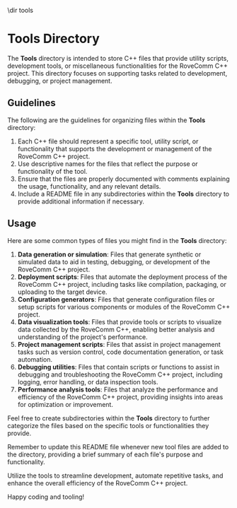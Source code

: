 \dir tools

# Tools Directory

The **Tools** directory is intended to store C++ files that provide utility scripts, development tools, or miscellaneous functionalities for the RoveComm C++ project. This directory focuses on supporting tasks related to development, debugging, or project management.

## Guidelines

The following are the guidelines for organizing files within the **Tools** directory:

1. Each C++ file should represent a specific tool, utility script, or functionality that supports the development or management of the RoveComm C++ project.
2. Use descriptive names for the files that reflect the purpose or functionality of the tool.
3. Ensure that the files are properly documented with comments explaining the usage, functionality, and any relevant details.
4. Include a README file in any subdirectories within the **Tools** directory to provide additional information if necessary.

## Usage

Here are some common types of files you might find in the **Tools** directory:

1. **Data generation or simulation**: Files that generate synthetic or simulated data to aid in testing, debugging, or development of the RoveComm C++ project.
2. **Deployment scripts**: Files that automate the deployment process of the RoveComm C++ project, including tasks like compilation, packaging, or uploading to the target device.
3. **Configuration generators**: Files that generate configuration files or setup scripts for various components or modules of the RoveComm C++ project.
4. **Data visualization tools**: Files that provide tools or scripts to visualize data collected by the RoveComm C++, enabling better analysis and understanding of the project's performance.
5. **Project management scripts**: Files that assist in project management tasks such as version control, code documentation generation, or task automation.
6. **Debugging utilities**: Files that contain scripts or functions to assist in debugging and troubleshooting the RoveComm C++ project, including logging, error handling, or data inspection tools.
7. **Performance analysis tools**: Files that analyze the performance and efficiency of the RoveComm C++ project, providing insights into areas for optimization or improvement.

Feel free to create subdirectories within the **Tools** directory to further categorize the files based on the specific tools or functionalities they provide.

Remember to update this README file whenever new tool files are added to the directory, providing a brief summary of each file's purpose and functionality.

Utilize the tools to streamline development, automate repetitive tasks, and enhance the overall efficiency of the RoveComm C++ project.

Happy coding and tooling!